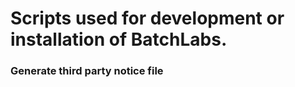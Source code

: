 # Scripts used for development or installation of BatchLabs.


### Generate third party notice file
